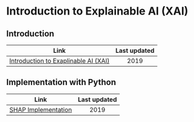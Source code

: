 # Introduction to Explainable AI (XAI)

## Introduction
Link | Last updated
:---:|:------------:
[Introduction to Exaplinable AI (XAI)](https://github.com/ITingHung/Introduction-to-Explainable-AI/blob/master/Introduction%20to%20Explainable%20AI%20(XAI).md) | 2019

## Implementation with Python
Link | Last updated
:---:|:------------:
[SHAP Implementation](https://github.com/ITingHung/Introduction-to-Explainable-AI/blob/master/SHAP%20Implementation.ipynb) | 2019
